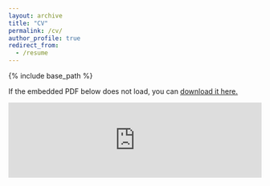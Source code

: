 ```yaml
---
layout: archive
title: "CV"
permalink: /cv/
author_profile: true
redirect_from:
  - /resume
---
```


{% include base_path %}

If the embedded PDF below does not load, you can <u><a href="https://stuartgeiger.com/geiger-cv.pdf">download it here.</a></u>
<br/>

<embed src="https://stuartgeiger.com/geiger-cv.pdf" type="application/pdf" width="100%" />
